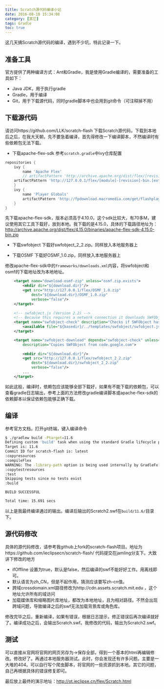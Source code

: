 ```yaml
---
title: Scratch源代码编译小记
date: 2016-08-18 15:34:08
category: [其它]
tags: Gradle
toc: true
---
```


这几天搞Scratch源代码的编译，遇到不少坑，特此记录一下。

<!-- more -->

## 准备工具
官方提供了两种编译方式：Ant和Gradle，我是使用Gradle编译的，需要准备的工具如下：
- Java JDK，用于执行gradle
- Gradle，用于编译
- Git，用于下载源代码，同时gradle脚本中也会用到git命令（可注释掉不用）

## 下载源代码
请访问https://github.com/LLK/scratch-flash 下载Scratch源代码，下载到本地后之后，在我大天朝，先不要急着编译，首先得修改一下编译脚本，不然编译时有些依赖包无法下载。

- 下载apache-flex-sdk
参考`scratch.gradle`中ivy仓库配置
```gradle
repositories {
    ivy {
        name 'Apache Flex'
        // artifactPattern 'http://archive.apache.org/dist/flex/[revision]/binaries/[module]-[revision]-bin.[ext]'
    artifactPattern 'http://127.0.0.1/flex/[module]-[revision]-bin.[ext]'
    }
    ivy {
        name 'Player Globals'
        artifactPattern 'http://fpdownload.macromedia.com/get/flashplayer/installers/archive/[module]/[module][revision].[ext]'
    }
}
```
先下载apache-flex-sdk，版本必须高于4.10.0，这个sdk比较大，有70多M，建议使用其它工具下载好，放到本地。我下载的是4.15.0，具体的下载路径地址为：http://archive.apache.org/dist/flex/4.15.0/binaries/apache-flex-sdk-4.15.0-bin.zip

- 下载swfobject
下载好swfobject\_2\_2.zip。同样放入本地服务器上

- 下载OSMF
下载好OSMF\_1.0.zip，同样放入本地服务器上

修改apache-flex-sdk中的`frameworks/downloads.xml`内容，将swfobject和osmf的下载地址改为本地地址。

```xml
    <target name="download-osmf-zip" unless="osmf.zip.exists">
        <mkdir dir="${download.dir}"/>
        <get src="http://127.0.0.1/flex/OSMF_1.0.zip" 
            dest="${download.dir}/OSMF_1.0.zip" 
            verbose="false"/>
    </target>
    
    <!-- swfobject.js (Version 2.2) -->
    <!-- Because this requires a network connection it downloads SWFObject only if it doesn't already exist. -->
    <target name="swfobject-check" description="Checks if SWFObject has been downloaded.">
        <available file="${basedir}/../templates/swfobject/swfobject.js" property="swfobject.js.present"/>
    </target>

    <target name="swfobject-download" depends="swfobject-check" unless="swfobject.js.present" 
        description="Copies SWFObject from code.google.com">
        
        <mkdir dir="${download.dir}"/>
        <get src="http://127.0.0.1/flex/swfobject_2_2.zip" 
            dest="${download.dir}/swfobject_2_2.zip" 
            verbose="false"/>
        ...
    </target>
```

如此这般，编译时，依赖包应该能够全部下载好，如果有不能下载的依赖包，可以查看gradle日志输出，参考上面的方法修改gradle编译脚本或apache-flex-sdk的依赖脚本以保证依赖包能够正确下载。

## 编译
参考官方文档，打开git终端，键入编译命令
```bash
$ ./gradlew build -Ptarget=11.6
Defining custom 'build' task when using the standard Gradle lifecycle plugins has been deprecated and is scheduled to be removed in Gradle 3.0
Target is: 11.6
Commit ID for scratch-flash is: latest
:copyresources
:compileFlex
WARNING: The -library-path option is being used internally by GradleFx. Alternative: specify the library as a 'merged' Gradle dependendency
:copytestresources
:test
Skipping tests since no tests exist
:build

BUILD SUCCESSFUL

Total time: 15.691 secs

```

以上是我最终编译通过的输出。编译后输出的Scratch2.swf在`build/11.6/`目录下。

## 源代码修改

具体的源代码修改，请参考我github上fork的scratch-flash项目。地址为https://github.com/ieclipsecn/scratch-flash/
代码提交在jamling分支下。大致讲下修改的地方

- ifOffline 设置为true，默认是false，然后编译的swf不能好好工作。用离线即可。
- 默认语言为zh_CN，但是不起作用，猜测应该要写zh-cn值。
- 跨域crossdomain.xml路径修改为http://cdn.assets.scratch.mit.edu ，这个地址允许所有的域访问
- 加载媒体库和缩略图片库地址，都改为本地地址，且为相对路径。不然会出现跨域问题，导致编译之后的swf无法加载背景库或角色库。

修改完毕之后，重新编译，如果有错误，根据日志提示，修正错误后再次编译就好了。编译成功之后，会输出Scratch.swf。我修改的代码，输出为Scratch2.swf。

 
## 测试
可以直接从官网将官网的网页另存为->保存全部，得到一个基本的html再编辑修改。修改好了。再通过本地服务器测试。此时，你会发现还有许多问题。主要是一大堆的404。可以自行写个爬虫脚本，将官网的一些资源抓到本地。其它的问题，自己再根据具体的错误修复即可。
 
最后放上最终的演示地址：http://ot.ieclipse.cn/flex/Scratch.html

[branch]: https://github.com/ieclipsecn/scratch-flash/commit/0e1a43680b4ded359e8ec0fd1b67ffba739994ed
